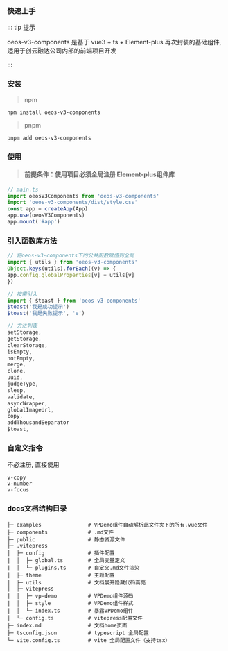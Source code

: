 ### 快速上手

::: tip 提示

oeos-v3-components 是基于 vue3 + ts + Element-plus 再次封装的基础组件, 适用于创云融达公司内部的前端项目开发

:::

### 安装

> npm

```bash:no-line-numbers
npm install oeos-v3-components
```

> pnpm

```bash:no-line-numbers
pnpm add oeos-v3-components
```

### 使用

> #### 前提条件：使用项目必须全局注册 Element-plus组件库

```js
// main.ts
import oeosV3Components from 'oeos-v3-components'
import 'oeos-v3-components/dist/style.css'
const app = createApp(App)
app.use(oeosV3Components)
app.mount('#app')
```

### 引入函数库方法

```js
// 将oeos-v3-components下的公共函数赋值到全局
import { utils } from 'oeos-v3-components'
Object.keys(utils).forEach((v) => {
app.config.globalProperties[v] = utils[v]
})

// 按需引入
import { $toast } from 'oeos-v3-components'
$toast('我是成功提示')
$toast('我是失败提示', 'e')

// 方法列表
setStorage,
getStorage,
clearStorage,
isEmpty,
notEmpty,
merge,
clone,
uuid,
judgeType,
sleep,
validate,
asyncWrapper,
globalImageUrl,
copy,
addThousandSeparator
$toast,
```

### 自定义指令

不必注册, 直接使用

```
v-copy
v-number
v-focus
```

### docs文档结构目录

```
├─ examples               # VPDemo组件自动解析此文件夹下的所有.vue文件
├─ components             # .md文件
├─ public                 # 静态资源文件
├─ .vitepress
│  ├─ config              # 插件配置
|  │  ├─ global.ts        # 全局变量定义
|  │  └─ plugins.ts       # 自定义.md文件渲染
│  ├─ theme               # 主题配置
│  ├─ utils               # 文档展开隐藏代码高亮
│  ├─ vitepress
|  │  ├─ vp-demo          # VPDemo组件源码
|  │  ├─ style            # VPDemo组件样式
|  │  └─ index.ts         # 暴露VPDemo组件
│  └─ config.ts           # vitepress配置文件
├─ index.md               # 文档home页面
├─ tsconfig.json          # typescript 全局配置
└─ vite.config.ts         # vite 全局配置文件（支持tsx）
```
